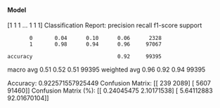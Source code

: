 #### Model
[1 1 1 ... 1 1 1]
Classification Report:
              precision    recall  f1-score   support

           0       0.04      0.10      0.06      2328
           1       0.98      0.94      0.96     97067

    accuracy                           0.92     99395
   macro avg       0.51      0.52      0.51     99395
weighted avg       0.96      0.92      0.94     99395

Accuracy: 0.922571557925449
Confusion Matrix:
[[  239  2089]
 [ 5607 91460]]
Confusion Matrix (%):
[[ 0.24045475  2.10171538]
 [ 5.64112883 92.01670104]]

